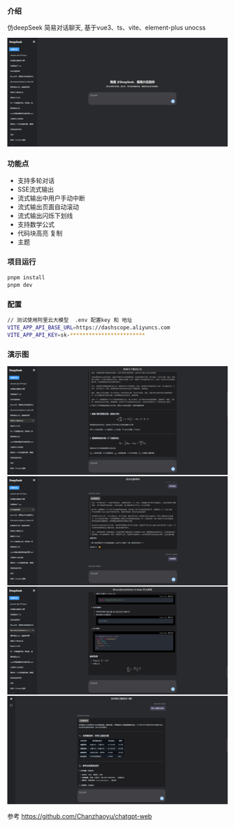 
### 介绍

仿deepSeek 简易对话聊天, 基于vue3、ts、vite、element-plus unocss

<!-- 引入图片 -->
<!-- 图片左右排列 -->

![main](./docs/chat_2025-02-26_16-34-29.png)

### 功能点

- 支持多轮对话
- SSE流式输出
- 流式输出中用户手动中断
- 流式输出页面自动滚动
- 流式输出闪烁下划线
- 支持数学公式
- 代码块高亮 复制
- 主题

### 项目运行

```bash
pnpm install
pnpm dev
```

### 配置

```bash
// 测试使用阿里云大模型  .env 配置key 和 地址
VITE_APP_API_BASE_URL=https://dashscope.aliyuncs.com
VITE_APP_API_KEY=sk-************************
```

### 演示图

![main](./docs/chat_2025-02-26_17-05-51.png)
![main](./docs/chat2_2025-02-26_17-07-51.png)
![main](./docs/chat3_2025-02-26_17-09-42.png)
![main](./docs/chat4_2025-02-26_17-11-30.png)

参考 <https://github.com/Chanzhaoyu/chatgpt-web>
